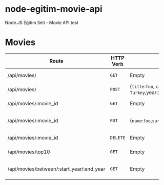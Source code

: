 # node-egitim-movie-api
Node.JS Eğitim Seti - Movie API test

# Movies

| Route | HTTP Verb | POST body | Description |
| --- | --- | --- | --- |
| /api/movies/ | `GET` | Empty | List all movies. |
| /api/movies/ | `POST` | {`title`:`foo`, `category`:`bar`, `country`: `Turkey`,year:1990,director:`id`,imdb_score:9.5 | Create a new movie |
| /api/movies/:movie_id | `GET` | Empty | Get a movie. |
| /api/movies/:movie_id | `PUT` | {`name`:`foo`,`surname`:`bar`} | Update a movie with new info. |
| /api/movies/:movie_id | `DELETE` | Empty | Delete a movie. |
| /api/movies/top10 | `GET` | Empty | Get the top 10 movies. |
| /api/movies/between/:start_year/:end_year | `GET` | Empty | Movies between two years. |